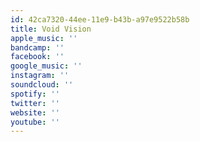```yaml
---
id: 42ca7320-44ee-11e9-b43b-a97e9522b58b
title: Void Vision
apple_music: ''
bandcamp: ''
facebook: ''
google_music: ''
instagram: ''
soundcloud: ''
spotify: ''
twitter: ''
website: ''
youtube: ''
---
```

